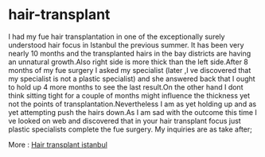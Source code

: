 # hair-transplant

I had my fue hair transplantation in one of the exceptionally surely understood hair focus in Istanbul the previous summer. It has been very nearly 10 months and the transplanted hairs in the bay districts are having an unnatural growth.Also right side is more thick than the left side.After 8 months of my fue surgery I asked my specialist (later ,I ve discovered that my specialist is not a plastic specialist) and she answered back that I ought to hold up 4 more months to see the last result.On the other hand I dont think sitting tight for a couple of months might influence the thickness yet not the points of transplantation.Nevertheless I am as yet holding up and as yet attempting push the hairs down.As I am sad with the outcome this time I ve looked on web and discovered that in your hair transplant focus just plastic specialists complete the fue surgery. My inquiries are as take after;

More : <a href= "http://en.ozanbalik.com"> Hair transplant istanbul </a>
